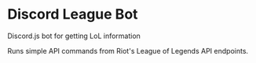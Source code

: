 # Discord League Bot

Discord.js bot for getting LoL information

Runs simple API commands from Riot's League of Legends API endpoints.
